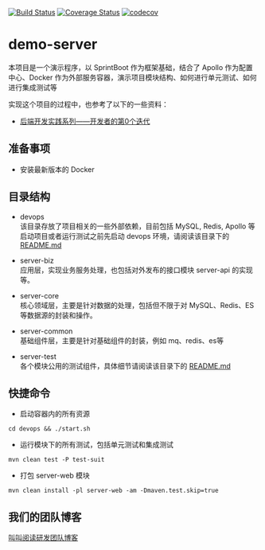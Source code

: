 [![Build Status](https://travis-ci.org/jojoreading-public/demo-server.svg?branch=master)](https://travis-ci.com/jojoreading-public/demo-server)
[![Coverage Status](https://coveralls.io/repos/github/jojoreading-public/demo-server/badge.svg?branch=master)](https://coveralls.io/github/jojoreading-public/demo-server?branch=master)
[![codecov](https://codecov.io/gh/jojoreading-public/demo-server/branch/master/graph/badge.svg)](https://codecov.io/gh/jojoreading-public/demo-server)
# demo-server
本项目是一个演示程序，以 SprintBoot 作为框架基础，结合了 Apollo 作为配置中心、Docker 作为外部服务容器，演示项目模块结构、如何进行单元测试、如何进行集成测试等

实现这个项目的过程中，也参考了以下的一些资料：
* [后端开发实践系列——开发者的第0个迭代](https://mp.weixin.qq.com/s/uMB0nYc_c_lA0CHSqy3q4w)

## 准备事项
* 安装最新版本的 Docker

## 目录结构
* devops  
该目录存放了项目相关的一些外部依赖，目前包括 MySQL, Redis, Apollo 等  
启动项目或者运行测试之前先启动 devops 环境，请阅读该目录下的 [README.md](./devops/README.md)

* server-biz  
应用层，实现业务服务处理，也包括对外发布的接口模块 server-api 的实现等。

* server-core  
核心领域层，主要是针对数据的处理，包括但不限于对 MySQL、Redis、ES 等数据源的封装和操作。

* server-common  
基础组件层，主要是针对基础组件的封装，例如 mq、redis、es等

* server-test  
各个模块公用的测试组件，具体细节请阅读该目录下的 [README.md](./server-test/README.md)

## 快捷命令
* 启动容器内的所有资源
```
cd devops && ./start.sh
```
* 运行模块下的所有测试，包括单元测试和集成测试  
```
mvn clean test -P test-suit
```
* 打包 server-web 模块
```
mvn clean install -pl server-web -am -Dmaven.test.skip=true
```
 ## 我们的团队博客
 [叫叫阅读研发团队博客](https://jojoreading-public.github.io)
